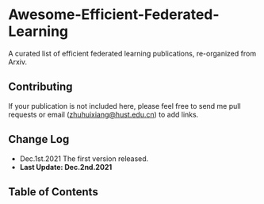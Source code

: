 # Awesome-Efficient-Federated-Learning
A curated list of efficient federated learning publications, re-organized from Arxiv.
## Contributing
If your publication is not included here, please feel free to send me pull requests or email (zhuhuixiang@hust.edu.cn) to add links.
## Change Log
- Dec.1st.2021 The first version released.
- **Last Update: Dec.2nd.2021**
## Table of Contents
